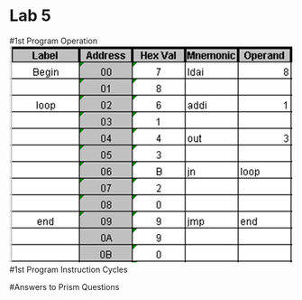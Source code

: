 Lab 5
===========

#1st Program Operation
![Alt Text](https://github.com/RyanRedhead/Lab5/blob/master/Prism.PNG?raw=true)
#1st Program Instruction Cycles

#Answers to Prism Questions
